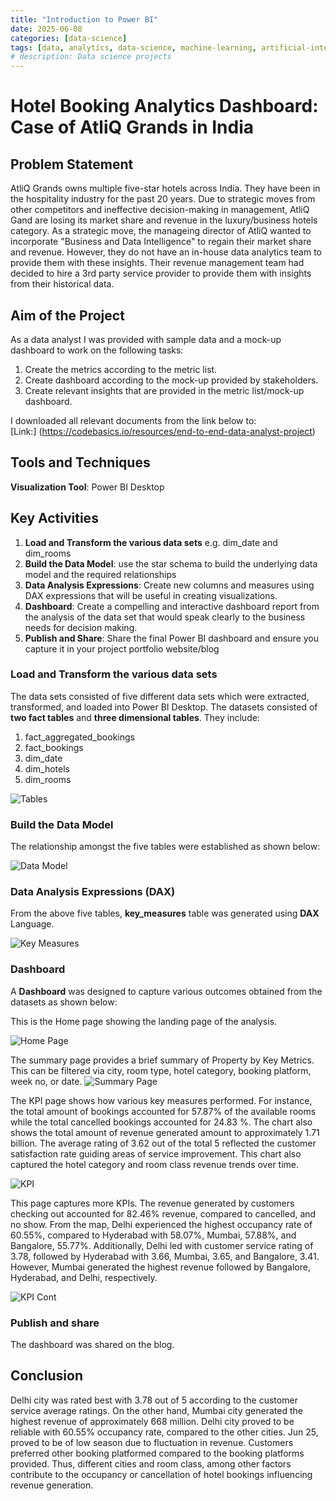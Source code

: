 ```yaml
---
title: "Introduction to Power BI"
date: 2025-06-08
categories: [data-science]
tags: [data, analytics, data-science, machine-learning, artificial-intelligence]
# description: Data science projects
---
```


# Hotel Booking Analytics Dashboard: Case of AtliQ Grands in India

## Problem Statement
AtliQ Grands owns multiple five-star hotels across India. They have been in the hospitality industry for the past 20 years. Due to strategic moves from other competitors and ineffective decision-making in management, AtliQ Gand are losing its market share and revenue in the luxury/business hotels category. As a strategic move, the manageing director of AtliQ wanted to incorporate "Business and Data Intelligence" to regain their market share and revenue.  However, they do not have an in-house data analytics team to provide them with these insights.
Their revenue management team had decided to hire a 3rd party service provider to provide them with insights from their historical data.

## Aim of the Project
As a data analyst I was provided with sample data and a mock-up dashboard to work on the following tasks: 
1. Create the metrics according to the metric list.
2. Create dashboard according to the mock-up provided by stakeholders.
3. Create relevant insights that are provided in the metric list/mock-up dashboard.

I downloaded all relevant documents from the link below to:  
[Link:] (https://codebasics.io/resources/end-to-end-data-analyst-project) 

## Tools and Techniques
**Visualization Tool**: Power BI Desktop

## Key Activities
1. **Load and Transform the various data sets** e.g. dim_date and dim_rooms  
2. **Build the Data Model**: use the star schema to build the underlying data model and the required relationships 
3. **Data Analysis Expressions**: Create new columns and measures using DAX expressions that will be useful in creating visualizations.
4. **Dashboard**: Create a compelling and interactive dashboard report from the analysis of the data set that would speak clearly to the business needs for decision making. 
5. **Publish and Share**: Share the final Power BI dashboard and ensure you capture it in your project portfolio website/blog

### Load and Transform the various data sets
The data sets consisted of five different data sets which were extracted, transformed, and loaded into Power BI Desktop. The datasets consisted of **two fact tables** and **three dimensional tables**. They include:
1. fact_aggregated_bookings
2. fact_bookings
3. dim_date
4. dim_hotels
5. dim_rooms

![Tables](../assets/images/Data.png)

### Build the Data Model
The relationship amongst the five tables were established as shown below:

![Data Model](../assets/images/Model.png)

### Data Analysis Expressions (DAX)
From the above five tables, **key_measures** table was generated using **DAX** Language. 

![Key Measures](../assets/images/Key_Measures.png)

### Dashboard
A **Dashboard** was designed to capture various outcomes obtained from the datasets as shown below:

This is the Home page showing the landing page of the analysis. 

![Home Page](../assets/images/Home.png)

The summary page provides a brief summary of Property by Key Metrics. This can be filtered via city, room type, hotel category, booking platform, week no, or date.
![Summary Page](../assets/images/Summary.png)

The KPI page shows how various key measures performed. For instance, the total amount of bookings accounted for 57.87% of the available rooms while the total cancelled bookings accounted for 24.83 %. 
The chart also shows the total amount of revenue generated amount to approximately 1.71 billion. The average rating of 3.62 out of the total 5 reflected the customer satisfaction rate guiding areas of service improvement.
This chart also captured the hotel category and room class revenue trends over time.

![KPI](../assets/images/KPI.png)


This page captures more KPIs. The revenue generated by customers checking out accounted for 82.46% revenue, compared to cancelled, and no show. 
From the map, Delhi experienced the highest occupancy rate of 60.55%, compared to Hyderabad with 58.07%, Mumbai, 57.88%, and Bangalore, 55.77%. Additionally, Delhi led with customer service rating of 3.78, followed by Hyderabad with 3.66, Mumbai, 3.65, and Bangalore, 3.41. However, Mumbai generated the highest revenue followed by Bangalore, Hyderabad, and Delhi, respectively.

![KPI Cont](../assets/images/KPI_Cont.png)

### Publish and share
The dashboard was shared on the blog.

## Conclusion
Delhi city was rated best with 3.78 out of 5 according to the customer service average ratings.  On the other hand, Mumbai city generated the highest revenue of approximately 668 million. Delhi city proved to be reliable with 60.55% occupancy rate, compared to the other cities. Jun 25, proved to be of low season due to fluctuation in revenue. Customers preferred other booking platformed compared to the booking platforms provided. Thus, different cities and room class, among other factors contribute to the occupancy or cancellation of hotel bookings influencing revenue generation.
